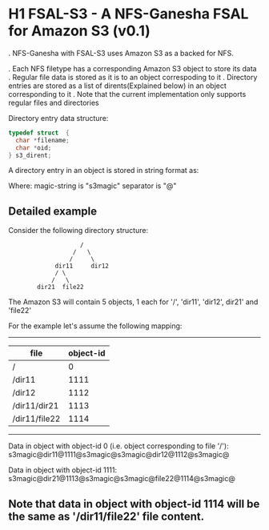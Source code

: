 # H1 FSAL-S3 - A NFS-Ganesha FSAL for Amazon S3 (v0.1)

. NFS-Ganesha with FSAL-S3 uses Amazon S3 as a backed for NFS.

. Each NFS filetype has a corresponding Amazon S3 object to store its data
. Regular file data is stored as it is to an object correspoding to it
. Directory entries are stored as a list of dirents(Explained below) in an object corresponding to it
. Note that the current implementation only supports regular files and directories

Directory entry data structure:
```c
typedef struct  {
  char *filename;
  char *oid;
} s3_dirent;
```

A directory entry in an object is stored in string format as:
<magic-string><separator><filename><separator><object-id><separator><magic-string><separator>

Where:
  magic-string is "s3magic"
  separator is "@"

Detailed example
-----------------------------------------------------------------------------------------------
Consider the following directory structure:
    
                        / 
                      /   \
                     /     \
                 dir11     dir12 
                 / \    
                /   \    
            dir21  file22 

The Amazon S3 will contain 5 objects, 1 each for '/', 'dir11', 'dir12', dir21' and 'file22'

For the example let's assume the following mapping:

 ---------------------------
|     file     | object-id  |
 --------------|------------
|      /       |      0     |
|   /dir11     |     1111   |
|   /dir12     |     1112   |
| /dir11/dir21 |     1113   |
|/dir11/file22 |     1114   |
 ---------------------------

Data in object with object-id 0 (i.e. object corresponding to file '/'):
  s3magic@dir11@1111@s3magic@s3magic@dir12@1112@s3magic@

Data in object with object-id 1111:
  s3magic@dir21@1113@s3magic@s3magic@file22@1114@s3magic@

Note that data in object with object-id 1114 will be the same as '/dir11/file22' file content.
-----------------------------------------------------------------------------------------------

